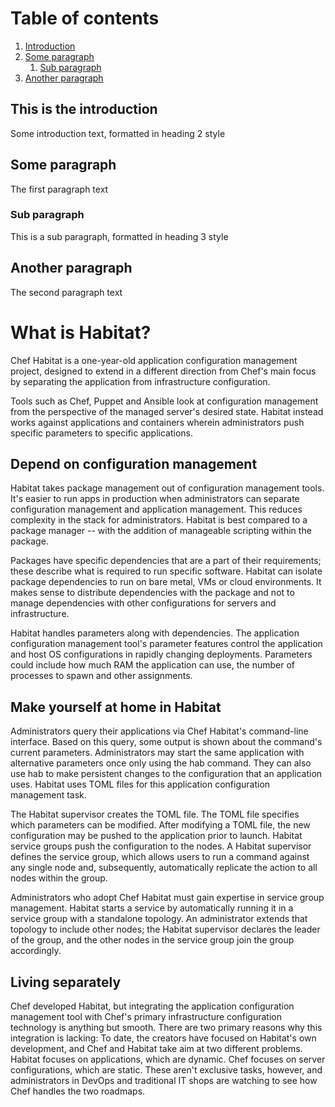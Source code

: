 # Table of contents
1. [Introduction](#introduction)
2. [Some paragraph](#paragraph1)
    1. [Sub paragraph](#subparagraph1)
3. [Another paragraph](#paragraph2)

## This is the introduction <a name="introduction"></a>
Some introduction text, formatted in heading 2 style

## Some paragraph <a name="paragraph1"></a>
The first paragraph text

### Sub paragraph <a name="subparagraph1"></a>
This is a sub paragraph, formatted in heading 3 style

## Another paragraph <a name="paragraph2"></a>
The second paragraph text

# What is Habitat?

Chef Habitat is a one-year-old application configuration management project, designed to extend in a different direction from Chef's main focus by separating the application from infrastructure configuration.

Tools such as Chef, Puppet and Ansible look at configuration management from the perspective of the managed server's desired state. Habitat instead works against applications and containers wherein administrators push specific parameters to specific applications.

## Depend on configuration management

Habitat takes package management out of configuration management tools. It's easier to run apps in production when administrators can separate configuration management and application management. This reduces complexity in the stack for administrators. Habitat is best compared to a package manager -- with the addition of manageable scripting within the package.

Packages have specific dependencies that are a part of their requirements; these describe what is required to run specific software. Habitat can isolate package dependencies to run on bare metal, VMs or cloud environments. It makes sense to distribute dependencies with the package and not to manage dependencies with other configurations for servers and infrastructure.

Habitat handles parameters along with dependencies. The application configuration management tool's parameter features control the application and host OS configurations in rapidly changing deployments. Parameters could include how much RAM the application can use, the number of processes to spawn and other assignments.

## Make yourself at home in Habitat
Administrators query their applications via Chef Habitat's command-line interface. Based on this query, some output is shown about the command's current parameters. Administrators may start the same application with alternative parameters once only using the hab command. They can also use hab to make persistent changes to the configuration that an application uses. Habitat uses TOML files for this application configuration management task.

The Habitat supervisor creates the TOML file. The TOML file specifies which parameters can be modified. After modifying a TOML file, the new configuration may be pushed to the application prior to launch. Habitat service groups push the configuration to the nodes. A Habitat supervisor defines the service group, which allows users to run a command against any single node and, subsequently, automatically replicate the action to all nodes within the group.

Administrators who adopt Chef Habitat must gain expertise in service group management. Habitat starts a service by automatically running it in a service group with a standalone topology. An administrator extends that topology to include other nodes; the Habitat supervisor declares the leader of the group, and the other nodes in the service group join the group accordingly.

## Living separately
Chef developed Habitat, but integrating the application configuration management tool with Chef's primary infrastructure configuration technology is anything but smooth. There are two primary reasons why this integration is lacking: To date, the creators have focused on Habitat's own development, and Chef and Habitat take aim at two different problems. Habitat focuses on applications, which are dynamic. Chef focuses on server configurations, which are static. These aren't exclusive tasks, however, and administrators in DevOps and traditional IT shops are watching to see how Chef handles the two roadmaps.
